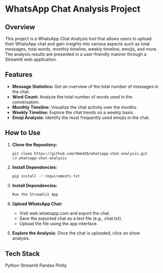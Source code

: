 # WhatsApp Chat Analysis Project

## Overview

This project is a WhatsApp Chat Analysis tool that allows users to upload their WhatsApp chat and gain insights into various aspects such as total messages, total words, monthly timeline, weekly timeline, emojis, and more. The analysis results are presented in a user-friendly manner through a Streamlit web application.


## Features

- **Message Statistics:** Get an overview of the total number of messages in the chat.
- **Word Count:** Analyze the total number of words used in the conversation.
- **Monthly Timeline:** Visualize the chat activity over the months.
- **Weekly Timeline:** Explore the chat trends on a weekly basis.
- **Emoji Analysis:** Identify the most frequently used emojis in the chat.

## How to Use

1. **Clone the Repository:**
   ```bash
   git clone https://github.com/Umed20/whatsapp-chat-analysis.git
   cd whatsapp-chat-analysis

2. **Install Dependencies:**
    ```bash
    pip install -r requirements.txt

3. **Install Dependencies:**
    ```bash
    Run the Streamlit App

4. **Upload WhatsApp Chat:**
    - Visit web.whatsapp.com and export the chat.
    - Save the exported chat as a text file (e.g., chat.txt).
    - Upload the file using the app interface.

5. **Explore the Analysis:**
    Once the chat is uploaded, click on show analysis.

## Tech Stack

Python
Streamlit
Pandas
Plotly

